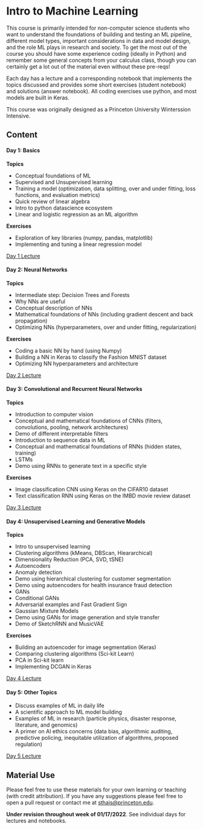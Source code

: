 # Intro to Machine Learning
This course is primarily intended for non-computer science students who want to understand the foundations of building and testing an ML pipeline, different model types, important considerations in data and model design, and the role ML plays in research and society. To get the most out of the course you should have some experience coding (ideally in Python) and remember some general concepts from your calculus class, though you can certainly get a lot out of the material even without these pre-reqs!

Each day has a lecture and a corresponding notebook that implements the topics discussed and provides some short exercises (student notebook) and solutions (answer notebook). All coding exercises use python, and most models are built in Keras.

This course was originally designed as a Princeton University Winterssion Intensive. 

## Content

#### Day 1: Basics
**Topics**
- Conceptual foundations of ML
- Supervised and Unsupervised learning
- Training a model (optimization, data splitting, over and under fitting, loss functions, and evaluation metrics)
- Quick review of linear algebra
- Intro to python datascience ecosystem
- Linear and logistic regression as an ML algorithm

**Exercises**
- Exploration of key libraries (numpy, pandas, matplotlib)
- Implementing and tuning a linear regression model

[Day 1 Lecture](https://princeton.zoom.us/rec/share/LE9QgwUhH-i8OaWl_uyIhFd18HwD5eI9d_0AW1stDWco31Sg0TAdDBP_bly0SiGm.pEz6BA7R5kSHvBVF?startTime=1611598176000)

#### Day 2: Neural Networks 
**Topics**
- Intermediate step: Decision Trees and Forests
- Why NNs are useful
- Conceptual description of NNs
- Mathematical foundations of NNs (including gradient descent and back propagation)
- Optimizing NNs (hyperparameters, over and under fitting, regularization)

**Exercises**
- Coding a basic NN by hand (using Numpy)
- Building a NN in Keras to classify the Fashion MNIST dataset
- Optimizing NN hyperparameters and architecture

[Day 2 Lecture](https://princeton.zoom.us/rec/share/FdhEWbAZoP3uHFmsYqgG0uXbVnunJSMlLyRskrWc3vFZGE2X5Av0CSZGMfNds_gY.v-TB-H4Njtt2c22q?startTime=1611684755000)

#### Day 3: Convolutional and Recurrent Neural Networks
**Topics**
- Introduction to computer vision
- Conceptual and mathematical foundations of CNNs (filters, convolutions, pooling, network architectures)
- Demo of different interpretable filters
- Introduction to sequence data in ML
- Conceptual and mathematical foundations of RNNs (hidden states, training)
- LSTMs
- Demo using RNNs to generate text in a specific style

**Exercises**
- Image classification CNN using Keras on the CIFAR10 dataset
- Text classification RNN using Keras on the IMBD movie review dataset

[Day 3 Lecture](https://princeton.zoom.us/rec/share/YHBO38k-bvakNvdJziauK2Boq3nCbVw3RUueu0YlPYgkTyOyVWtQ5tWjWfY7aE0q.e4q2Y_NeXWJD5c8M?startTime=1611771197000)

#### Day 4: Unsupervised Learning and Generative Models
**Topics**
- Intro to unsupervised learning
- Clustering algorithms (kMeans, DBScan, Hieararchical) 
- Dimensionality Reduction (PCA, SVD, tSNE)
- Autoencoders
- Anomaly detection
- Demo using hierarchical clustering for customer segmentation
- Demo using autoencoders for health insurance fraud detection
- GANs
- Conditional GANs
- Adversarial examples and Fast Gradient Sign
- Gaussian Mixture Models
- Demo using GANs for image generation and style transfer
- Demo of SketchRNN and MusicVAE

**Exercises**
- Building an autoencoder for image segmentation (Keras)
- Comparing clustering algorithms (Sci-kit Learn)
- PCA in Sci-kit learn
- Implementing DCGAN in Keras

[Day 4 Lecture](https://princeton.zoom.us/rec/share/wE0yywHh4FkLj7q1dbsXZrnkyzx8_HPGPhXb5Ykp3Zjem1rW8wANj8C1Nsoo0lQR.EbUh0yeBdIiP8yNX?startTime=1611857502000)

#### Day 5: Other Topics
- Discuss examples of ML in daily life
- A scientific approach to ML model building
- Examples of ML in research (particle physics, disaster response, literature, and genomics)
- A primer on AI ethics concerns (data bias, algorithmic auditing, predictive policing, inequitable utilization of algorithms, proposed regulation)

[Day 5 Lecture](https://princeton.zoom.us/rec/share/BAu6ZhSPv8YLf8NuuzMTgafrvYy_qz8rE36D6DFl-eUM2kRvpIybOP6YQ5C1bG8l.OaXuQk_tE1LYB1Tg?startTime=1611944256000)

## Material Use
Please feel free to use these materials for your own learning or teaching (with credit attribution). If you have any suggestions please feel free to open a pull request or contact me at sthais@princeton.edu. 

**Under revision throughout week of 01/17/2022**. See individual days for lectures and notebooks.

